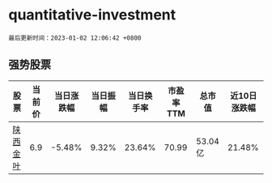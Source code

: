 # quantitative-investment

`最后更新时间：2023-01-02 12:06:42 +0800`

## 强势股票

|股票|当前价|当日涨跌幅|当日振幅|当日换手率|市盈率TTM|总市值|近10日涨跌幅|
|----|----|----|----|----|----|----|----|
|[陕西金叶](https://xueqiu.com/S/SZ000812)|6.9|-5.48%|9.32%|23.64%|70.99|53.04亿|21.48%|
